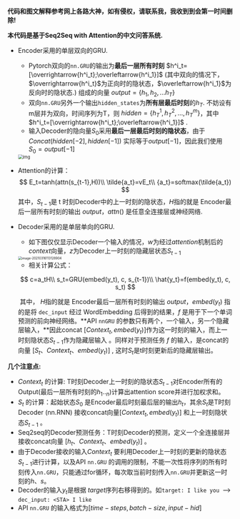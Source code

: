 **代码和图文解释参考网上各路大神，如有侵权，请联系我，我收到到会第一时间删除!**



**本代码是基于Seq2Seq with Attention的中文问答系统.**

- Encoder采用的单层双向的GRU.  

  - Pytorch双向的`nn.GRU`的输出为**最后一层所有时刻** $h^i_t=[\overrightarrow{h^i_t};\overleftarrow{h^i_1}]$ (其中双向的情况下，$\overrightarrow{h^i_t}$为正向时的隐状态，$\overleftarrow{h^i_1}$为反向时的隐状态.) 组成的向量 $output=\{h_1,h_2,...h_T\}$
  - 双向`nn.GRU`另外一个输出`hidden_states`为**所有层最后时刻**的$h_T$. 不妨设有m层并为双向，时间序列为T，则 $hidden=\{h^1_T,h^2_T,...,h^{m}_T\}$，其中 $h^i_t=[\overrightarrow{h^i_t};\overleftarrow{h^i_1}]$ . 
  - 输入Decoder的隐向量$S_0$采用**最后一层最后时刻的隐状态**，由于$Concat(hidden[-2],hidden[-1])$ 实际等于$output[-1]$，因此我们使用 $S_0 = output[-1]$

  <img src="https://i.loli.net/2020/07/02/g6DaQUHPlG9AqKe.png#shadow" alt="img" style="zoom: 67%;" />



- Attention的计算：
  $$
  E_t=tanh(attn(s_{t-1},H))\\
  \tilde{a_t}=vE_t\\
  {a_t}=softmax(\tilde{a_t})
  $$
  其中，$S_{t-1}$是 t 时刻Decoder中的上一时刻的隐状态，$H$指的就是 Encoder最后一层所有时刻的输出 $output$，$attn()$ 是任意全连接层或神经网络.

  

- Decoder采用的是单层单向的GRU.

  - 如下图仅仅显示Decoder一个输入的情况，$w$为经过$attention$机制后的$context$向量，$z$为Decoder上一时刻的隐藏层状态$S_{t-1}$

  <img src="C:\Users\leaves\AppData\Roaming\Typora\typora-user-images\image-20210316113128904.png" alt="image-20210316113128904" style="zoom:50%;" />

  - 相关计算公式：

  $$
  c=a_tH\\
  s_t=GRU(embed(y_t), c, s_{t-1})\\
  \hat{y_t}=f(embed(y_t), c, s_t)
  $$

  ​		其中， $H$指的就是 Encoder最后一层所有时刻的输出 $output$，$embed(y_t)$ 指的是将 `dec_input` 经过 WordEmbedding 后得到的结果，$f$ 是用于下一个单词预测的前向神经网络。**API `nnGRU` 的参数只有两个，一个输入，另一个隐藏层输入，**因此concat $[Context_{t},embed(y_{t})]$作为这一时刻的输入，而上一时刻隐状态$S_{t-1}$作为隐藏层输入 。同样对于预测任务 $f$ 的输入，是concat的向量 [$S_{t}$、$Context_{t}$、$embed(y_{t})$] , 这时$S_t$是t时刻更新后的隐藏层输出。



**几个注意点:** 

- $Context_{t}$ 的计算: T时刻Decoder上一时刻的隐状态$S_{t-1}$对Encoder所有的Output(最后一层所有时刻的$h_{1}.._{n}$)计算出attention score并进行加权求和。
- $S_t$ 的计算：起始状态$S_0$ 是Encoder最后时刻最后层的输出$h_t$，其余$S_t$是T时刻Decoder (nn.RNN) 接收concat向量$[Context_{t},embed(y_{t})]$ 和上一时刻隐状态$S_{t-1}$ 。
- Seq2seq的Decoder预测任务：T时刻Decoder的预测，定义一个全连接层并接收concat向量 [$h_{t}$、$Context_{t}$、$embed(y_{t})$] 。
- 由于Decoder接收的输入$Context_t$ 要利用Decoder上一时刻的更新的隐状态$S_{t-1}$进行计算，以及API `nn.GRU` 的调用的限制，不能一次性将序列的所有时刻传入`nn.GRU`，只能通过for循环，每次取当前时刻传入`nn.GRU`并更新这一时刻的$h、s$。
- Decoder的输入$y_t$是根据 $target$序列右移得到的。如`target: I like you `—> `dec_input: <STA> I like`
- API `nn.GRU` 的输入格式为$[time-steps,batch-size,input-hid]$

